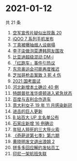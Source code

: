 # 2021-01-12

共 21 条

<!-- BEGIN ZHIHUSEARCH -->
<!-- 最后更新时间 Tue Jan 12 2021 14:24:25 GMT+0800 (CST) -->
1. [空军宣传片疑似出现轰 20 ](https://www.zhihu.com/search?q=轰20)
1. [iQOO 7 系列手机发布](https://www.zhihu.com/search?q=iqoo7)
1. [丁真被曝抽烟人设崩塌](https://www.zhihu.com/search?q=丁真抽烟)
1. [李子柒做泡菜遭韩网友围攻](https://www.zhihu.com/search?q=李子柒泡菜)
1. [比亚迪超级混动 DM-i](https://www.zhihu.com/search?q=比亚迪)
1. [「红跑车」事件引热议](https://www.zhihu.com/search?q=红跑车)
1. [东京奥运会可能再度推迟](https://www.zhihu.com/search?q=东京奥运会)
1. [芝加哥枪击案致 3 死 4 伤](https://www.zhihu.com/search?q=芝加哥枪击)
1. [2021 国考面试](https://www.zhihu.com/search?q=国考面试)
1. [河北新增本土确诊 40 例](https://www.zhihu.com/search?q=河北新增)
1. [特朗普批准华盛顿进入紧急状态](https://www.zhihu.com/search?q=华盛顿紧急状态)
1. [百度与吉利合作造车](https://www.zhihu.com/search?q=百度造车)
1. [意大利女子 19 年 11 月感染新冠](https://www.zhihu.com/search?q=意大利新冠)
1. [进击的巨人更新](https://www.zhihu.com/search?q=进击的巨人漫画)
1. [B 站百大 UP 主名单公布](https://www.zhihu.com/search?q=百大up主)
1. [石家庄新增 16 例确诊](https://www.zhihu.com/search?q=石家庄新增)
1. [年轻人猝死的三大导火索](https://www.zhihu.com/search?q=年轻人猝死)
1. [《奇葩说第七季》第六期](https://www.zhihu.com/search?q=奇葩说第七季)
1. [黄晓明发文退出浪姐 2](https://www.zhihu.com/search?q=黄晓明退出浪姐)
1. [拼多多回应解约发帖员工](https://www.zhihu.com/search?q=拼多多回应辞退)
1. [印尼一架航班失联](https://www.zhihu.com/search?q=印尼航班失联)
<!-- END ZHIHUSEARCH -->
